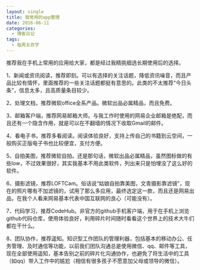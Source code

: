 ```yaml
---
layout: single
title: 我常用的app整理
date: 2016-06-11
categories:
  - 博客日记
tags:
  - 每周五百字
--- 
```

推荐我在手机上常用的应用给大家，都是经过我精挑细选长期使用后的选择。

1、新闻或资讯阅读，推荐即刻。可以有选择的关注话题，降低资讯噪音，而且产品比较有情怀，里面推荐的一些关注话题都挺有意思的。此类的不太推荐“今日头条”，信息太多，且高质量条目较少。

2、处理文档，推荐微软office全系产品。微软出品必属精品，而且免费。

3、邮箱客户端，推荐网易邮箱大师。与我工作时使用的网易企业邮箱是绝配，而且还有一个隐含作用，就是可以在不翻墙的情况下收取Gmail的邮件。

4、看电子书，推荐多看阅读。阅读体验良好，支持上传自己的书籍到云空间，一般购买正版电子书也比较便宜，支付方便。

5、自拍美图，推荐微软自拍。还是那句话，微软出品必属精品，虽然图标做的有些low，不过效果很好，其实我基本不用此类软件，列出来只是怕埋没了这么好的软件。

6、摄影滤镜，推荐LOFTCam。俗话说“姑娘自拍靠美图，文青摄影靠滤镜”，现在的照片哪有不加滤镜的，试用了那么多应用，最终选定这一款，而且还是网易出品，在我个人看来网易基本代表中国互联网的良心（可能没有）。

7、代码学习，推荐CodeHub。非官方的github手机客户端，用于在手机上浏览github代码仓库，使用体验良好，利用碎片时间随时看看这个世界上的技术大牛们都在干什么。

8、团队协作，推荐遥知。知识型工作团队的管理利器，包括基本的移动办公、任务管理、及时通信等功能，以前我们团队沟通总是使用微信、qq、邮件等工具，现在全部使用遥知，基本告别之前的碎片化沟通协作，也避免了将生活中的工具（如qq）带入工作中的尴尬（相信有很多孩子不愿意加父母或领导的微信）。